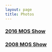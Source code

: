 ```yaml
---
layout: page
title: Photos
---
```

### [2016 MOS Show](https://get.google.com/albumarchive/112387864159966451095/album/AF1QipMlA5RrXPpML9wMepvakDY5Hs-cJKdUSQsG5W-i)

### [2008 MOS Show](/2008_mos_photos.html)
